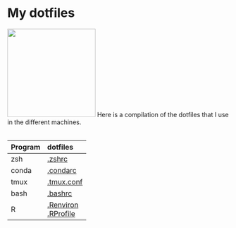# My dotfiles
<img src="https://openclipart.org/image/800px/305854" width="200" />
Here is a compilation of the dotfiles that I use in the different machines.<br><br>

| Program | dotfiles                                                                        |
|:--------|:--------------------------------------------------------------------------------|
| zsh     | [.zshrc](https://github.com/jpadesousa/dotfiles/blob/main/files/.zshrc)         |
| conda   | [.condarc](https://github.com/jpadesousa/dotfiles/blob/main/files/.condarc)     |
| tmux    | [.tmux.conf](https://github.com/jpadesousa/dotfiles/blob/main/files/.tmux.conf) |
| bash    | [.bashrc](https://github.com/jpadesousa/dotfiles/blob/main/files/.bashrc)       |
| R       | [.Renviron](https://github.com/jpadesousa/dotfiles/blob/main/files/.Renviron)<br>[.RProfile](https://github.com/jpadesousa/dotfiles/blob/main/files/.RProfile) |
